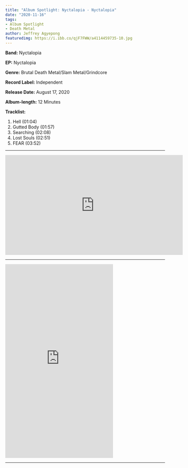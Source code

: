 ```yaml
---
title: "Album Spotlight: Nyctalopia - Nyctalopia"
date: "2020-11-16"
tags:
- Album Spotlight
- Death Metal
author: Jeffrey Agyepong
featuredimg: https://i.ibb.co/qjF7FWW/a4114459735-10.jpg
---
```


**Band:** Nyctalopia

**EP:** Nyctalopia

**Genre:** Brutal Death Metal/Slam Metal/Grindcore

**Record Label:** Independent

**Release Date:** August 17, 2020

**Album-length:** 12 Minutes

**Tracklist:**

1. Hell (01:04)
2. Gutted Body (01:57)
3. Searching (02:08)
4. Lost Souls (02:51) 
5. FEAR (03:52)

* * *
<div class="video-container"><iframe src="https://www.youtube.com/embed/RZ0arIDzM5M" width="560" height="315" frameborder="0"></iframe></div>
<hr>
<iframe style="border: 0; width: 340px; height: 611px;" src="https://bandcamp.com/EmbeddedPlayer/album=17693816/size=large/bgcol=ffffff/linkcol=0687f5/transparent=true/" seamless><a href="https://nyctalopia.bandcamp.com/album/nyctalopia">Nyctalopia by Nyctalopia</a></iframe>
<hr>

